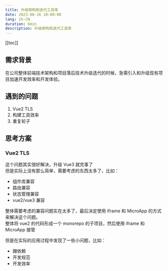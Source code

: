 ```yaml
---
title: 升级架构和迭代工具库
date: 2023-06-16 18:00:00
lang: zh-CN
duration: 6min
description: 升级架构和迭代工具库
---
```


[[toc]]

## 需求背景
在公司整体前端技术架构和项目落后技术升级迭代的时候，急需引入和升级现有项目加速开发效率和开发体验。

## 遇到的问题
1. Vue2 TLS
2. 构建工具效率
3. 重复轮子

## 思考方案

### Vue2 TLS
这个问题其实很好解决，升级 Vue3 就完事了<br/>
但是实际上没有那么简单，需要考虑的东西太多了，比如：

- 组件库兼容
- 路由兼容
- 状态管理兼容
- vue2/vue3 兼容

整体需要考虑的兼容问题实在太多了，最后决定使用 iframe 和 MicroApp 的方式来解决这个问题。<br/>
整体将 vue2 的代码形成一个 monorepo 的子项目，然后使用 iframe 和 MicroApp 接管<br/>

但是在实际的应用过程中发现了一些小问题，比如：
- 蹭依赖
- 开发规范
- 开发效率
